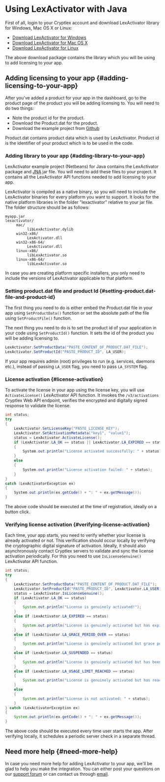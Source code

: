 # Using LexActivator with Java

First of all, login to your Cryptlex account and download LexActivator library for Windows, Mac OS X or Linux:

* ​[Download LexActivator for Windows](https://app.cryptlex.com/downloads)​
* ​[Download LexActivator for Mac OS X](https://app.cryptlex.com/downloads)​
* ​[Download LexActivator for Linux](https://app.cryptlex.com/downloads)​

The above download package contains the library  which you will be using to add licensing to your app.

## Adding licensing to your app {#adding-licensing-to-your-app}

After you've added a product for your app in the dashboard, go to the product page of the product you will be adding licensing to. You will need to do two things:

* Note the product id for the product.
* Download the Product.dat for the product.
* Download the example project from [Github](https://github.com/cryptlex/lexactivator-java)

Product.dat contains product data which is used by LexActivator. Product id is the identifier of your product which is to be used in the code.

### Adding library to your app {#adding-library-to-your-app}

LexActivator example project \(Netbeans\) for Java contains the LexActivator package and [JNA](https://github.com/java-native-access/jna) jar file. You will need to add these files to your project. It contains all the LexActivator API functions needed to add licensing to your app.

LexActivator is compiled as a native binary, so you will need to include the LexActivator binaries for every platform you want to support. It looks for the native platform libraries in the folder "lexactivator" relative to your jar file. The folder structure should be as follows:

```text
myapp.jar
lexactivator/
     mac/
          libLexActivator.dylib
     win32-x86/
          LexActivator.dll
     win32-x86-64/
          LexActivator.dll
     linux-x86/
          libLexActivator.so
     linux-x86-64/
          libLexActivator.so
```

In case you are creating platform specific installers, you only need to include the versions of LexActivator applicable to that platform.

### Setting product.dat file and product Id {#setting-product.dat-file-and-product-id}

The first thing you need to do is either embed the Product.dat file in your app using `SetProductData()` function or set the absolute path of the file using `SetProductFile()` function.

The next thing you need to do is to set the product id of your application in your code using `SetProductId()` function. It sets the id of the product you will be adding licensing to.

```java
LexActivator.SetProductData("PASTE_CONTENT_OF_PRODUCT.DAT_FILE");
LexActivator.SetProductId("PASTE_PRODUCT_ID", LA_USER);
```

If your app requires admin \(root\) privileges to run \(e.g. services, daemons etc.\), instead of passing `LA_USER` flag, you need to pass `LA_SYSTEM` flag.

### License activation {#license-activation}

To activate the license in your app using the license key, you will use `ActivateLicense()` LexActivator API function. It invokes the `/v3/activations` Cryptlex Web API endpoint, verifies the encrypted and digitally signed response to validate the license.

```csharp
int status;
try
{
    LexActivator.SetLicenseKey("PASTE_LICENSE_KEY");
    LexActivator.SetActivationMetadata("key1", "value1");
    status = LexActivator.ActivateLicense();
    if (LexActivator.LA_OK == status || LexActivator.LA_EXPIRED == status || LexActivator.LA_SUSPENDED == status || LexActivator.LA_USAGE_LIMIT_REACHED == status)
    {
        System.out.println("License activated successfully: " + status);
    } 
    else
    {
        System.out.println("License activation failed: " + status);
    }
} 
catch (LexActivatorException ex)
{
    System.out.println(ex.getCode() + ": " + ex.getMessage());
}
```

The above code should be executed at the time of registration, ideally on a button click.

### Verifying license activation {#verifying-license-activation}

Each time, your app starts, you need to verify whether your license is already activated or not. This verification should occur locally by verifying the cryptographic digital signature of activation. Ideally, it should also asynchronously contact Cryptlex servers to validate and sync the license activation periodically. For this you need to use `IsLicenseGenuine()` LexActivator API function.

```java
int status;
try
{
    LexActivator.SetProductData("PASTE_CONTENT_OF_PRODUCT.DAT_FILE");    
    LexActivator.SetProductId("PASTE_PRODUCT_ID", LexActivator.LA_USER);
    status = LexActivator.IsLicenseGenuine();
    if (LexActivator.LA_OK == status)
    {
        System.out.println("License is genuinely activated!");
    } 
    else if (LexActivator.LA_EXPIRED == status)
    {
        System.out.println("License is genuinely activated but has expired!");
    } 
    else if (LexActivator.LA_GRACE_PERIOD_OVER == status)
    {
        System.out.println("License is genuinely activated but grace period is over!");
    } 
    else if (LexActivator.LA_SUSPENDED == status)
    {
        System.out.println("License is genuinely activated but has been suspended!");
    } 
    else if (LexActivator.LA_USAGE_LIMIT_REACHED == status)
    {
        System.out.println("License is genuinely activated but has reached it's usage limit!");
    } 
    else
    {
    	System.out.println("License is not activated: " + status);
    }
} catch (LexActivatorException ex)
{
    System.out.println(ex.getCode() + ": " + ex.getMessage());
}
```

The above code should be executed every time user starts the app. After verifying locally, it schedules a periodic server check in a separate thread.

## Need more help {#need-more-help}

In case you need more help for adding LexActivator to your app, we'll be glad to help you make the integration. You can either post your questions on our [support forum](https://forums.cryptlex.com) or can contact us through [email](mailto:support@cryptlex.com?Subject=Using%20LexActivator).

